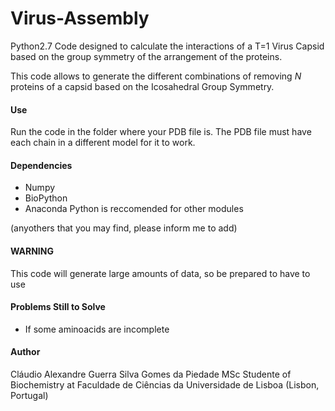 # Virus-Assembly

Python2.7 Code designed to calculate the interactions of a T=1 Virus Capsid based on the group symmetry of the arrangement of the proteins.

This code allows to generate the different combinations of removing *N* proteins of a capsid based on the Icosahedral Group Symmetry.


#### Use

Run the code in the folder where your PDB file is.
The PDB file must have each chain in a different model for it to work.

#### Dependencies

+ Numpy
+ BioPython
+ Anaconda Python is reccomended for other modules

(anyothers that you may find, please inform me to add)

#### WARNING

This code will generate large amounts of data, so be prepared to have to use 

#### Problems Still to Solve

+ If some aminoacids are incomplete

#### Author

Cláudio Alexandre Guerra Silva Gomes da Piedade
MSc Studente of Biochemistry at Faculdade de Ciências da Universidade de Lisboa (Lisbon, Portugal)
